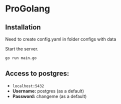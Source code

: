 # ProGolang

## Installation
Need to create config.yaml in folder configs with data

Start the server.

```sh
go run main.go
```

## Access to postgres:
* `localhost:5432`
* **Username:** postgres (as a default)
* **Password:** changeme (as a default)